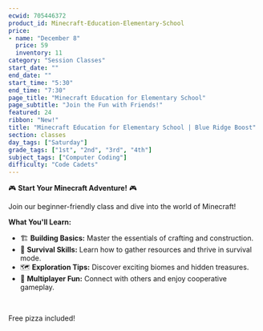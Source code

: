 ```yaml
---
ecwid: 705446372
product_id: Minecraft-Education-Elementary-School
price:
- name: "December 8"
  price: 59
  inventory: 11
category: "Session Classes"
start_date: ""
end_date: ""
start_time: "5:30"
end_time: "7:30"
page_title: "Minecraft Education for Elementary School"
page_subtitle: "Join the Fun with Friends!"
featured: 24
ribbon: "New!"
title: "Minecraft Education for Elementary School | Blue Ridge Boost"
section: classes
day_tags: ["Saturday"]
grade_tags: ["1st", "2nd", "3rd", "4th"]
subject_tags: ["Computer Coding"]
difficulty: "Code Cadets"
---
```

<p>🎮 <strong>Start Your Minecraft Adventure!</strong> 🎮</p><p>Join our beginner-friendly class and dive into the world of Minecraft!</p><p><strong>What You'll Learn:</strong></p><ul> <li>🏗️ <strong>Building Basics:</strong> Master the essentials of crafting and construction.</li> <li>🌿 <strong>Survival Skills:</strong> Learn how to gather resources and thrive in survival mode.</li> <li>🗺️ <strong>Exploration Tips:</strong> Discover exciting biomes and hidden treasures.</li> <li>👥 <strong>Multiplayer Fun:</strong> Connect with others and enjoy cooperative gameplay.</li></ul><p><br></p><p>Free pizza included!</p>
